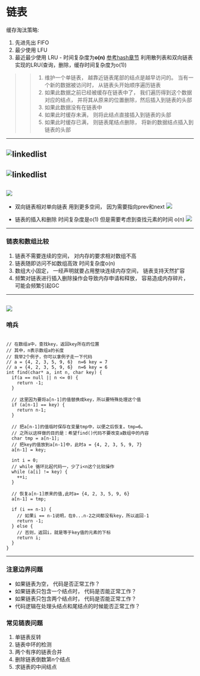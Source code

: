 # 链表

缓存淘汰策略:
1. 先进先出 FIFO
2. 最少使用 LFU
3. 最近最少使用 LRU  - 时间复杂度为**o(n)** [参考hash章节](../Hash/README.md) 利用散列表和双向链表实现的LRU(查询，删除，缓存时间复杂度为o(1))
>> 1. 维护一个单链表， 越靠近链表尾部的结点是越早访问的。 当有一个新的数据被访问时， 从链表头开始顺序遍历链表
>> 2. 如果此数据之前已经被缓存在链表中了， 我们遍历得到这个数据对应的结点， 并将其从原来的位置删除，然后插入到链表的头部
>> 3. 如果此数据没有在链表中
>>   1. 如果此时缓存未满， 则将此结点直接插入到链表的头部
>>   1. 如果此时缓存已满， 则链表尾结点删除， 将新的数据结点插入到链表的头部 
---
![linkedlist](https://static001.geekbang.org/resource/image/d5/cd/d5d5bee4be28326ba3c28373808a62cd.jpg)
---
![linkedlist](https://static001.geekbang.org/resource/image/b9/eb/b93e7ade9bb927baad1348d9a806ddeb.jpg)
---
![](https://static001.geekbang.org/resource/image/86/55/86cb7dc331ea958b0a108b911f38d155.jpg)
---
* 双向链表相对单向链表 用到更多空间， 因为需要指向prev和next 
![](https://static001.geekbang.org/resource/image/cb/0b/cbc8ab20276e2f9312030c313a9ef70b.jpg)

* 链表的插入和删除 时间复杂度是o(1) 但是需要考虑到查找元素的时间 o(n)
![](https://static001.geekbang.org/resource/image/45/17/452e943788bdeea462d364389bd08a17.jpg)
---
### 链表和数组比较

1. 链表不需要连续的空间， 对内存的要求相对数组不高 
2. 链表随即访问不如数组高效 时间复杂度o(n) 
3. 数组大小固定， 一经声明就要占用整块连续内存空间， 链表支持天然扩容
4. 频繁对链表进行插入删除操作会导致内存申请和释放， 容易造成内存碎片， 可能会频繁引起GC

---
![](https://static001.geekbang.org/resource/image/4f/68/4f63e92598ec2551069a0eef69db7168.jpg)
---
### 哨兵
```

// 在数组a中，查找key，返回key所在的位置
// 其中，n表示数组a的长度
// 我举2个例子，你可以拿例子走一下代码
// a = {4, 2, 3, 5, 9, 6}  n=6 key = 7
// a = {4, 2, 3, 5, 9, 6}  n=6 key = 6
int find(char* a, int n, char key) {
  if(a == null || n <= 0) {
    return -1;
  }
  
  // 这里因为要将a[n-1]的值替换成key，所以要特殊处理这个值
  if (a[n-1] == key) {
    return n-1;
  }
  
  // 把a[n-1]的值临时保存在变量tmp中，以便之后恢复。tmp=6。
  // 之所以这样做的目的是：希望find()代码不要改变a数组中的内容
  char tmp = a[n-1];
  // 把key的值放到a[n-1]中，此时a = {4, 2, 3, 5, 9, 7}
  a[n-1] = key;
  
  int i = 0;
  // while 循环比起代码一，少了i<n这个比较操作
  while (a[i] != key) {
    ++i;
  }
  
  // 恢复a[n-1]原来的值,此时a= {4, 2, 3, 5, 9, 6}
  a[n-1] = tmp;
  
  if (i == n-1) {
    // 如果i == n-1说明，在0...n-2之间都没有key，所以返回-1
    return -1;
  } else {
    // 否则，返回i，就是等于key值的元素的下标
    return i;
  }
}
```
---
### 注意边界问题

* 如果链表为空， 代码是否正常工作？
* 如果链表只包含一个结点时， 代码是否能正常工作？
* 如果链表只包含两个结点时， 代码是否能正常工作？
* 代码逻辑在处理头结点和尾结点的时候能否正常工作？

### 常见链表问题
1. 单链表反转
1. 链表中环的检测
1. 两个有序的链表合并
1. 删除链表倒数第n个结点
1. 求链表的中间结点